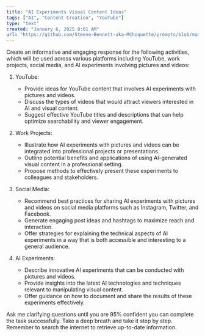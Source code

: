 ```yaml
---
title: "AI Experiments Visual Content Ideas"
tags: ["AI", "Content Creation", "YouTube"]
type: "text"
created: "January 6, 2025 8:01 AM"
url: "https://github.com/Steeve-Bennett-aka-MChoquette/prompts/blob/main/ai_experiments_visual_content_ideas.md"
---
```


Create an informative and engaging response for the following activities, which will be used across various platforms including YouTube, work projects, social media, and AI experiments involving pictures and videos:

1. YouTube:
   - Provide ideas for YouTube content that involves AI experiments with pictures and videos. 
   - Discuss the types of videos that would attract viewers interested in AI and visual content.
   - Suggest effective YouTube titles and descriptions that can help optimize searchability and viewer engagement.

2. Work Projects:
   - Illustrate how AI experiments with pictures and videos can be integrated into professional projects or presentations.
   - Outline potential benefits and applications of using AI-generated visual content in a professional setting.
   - Propose methods to effectively present these experiments to colleagues and stakeholders.

3. Social Media:
   - Recommend best practices for sharing AI experiments with pictures and videos on social media platforms such as Instagram, Twitter, and Facebook.
   - Generate engaging post ideas and hashtags to maximize reach and interaction.
   - Offer strategies for explaining the technical aspects of AI experiments in a way that is both accessible and interesting to a general audience.

4. AI Experiments:
   - Describe innovative AI experiments that can be conducted with pictures and videos.
   - Provide insights into the latest AI technologies and techniques relevant to manipulating visual content.
   - Offer guidance on how to document and share the results of these experiments effectively.

Ask me clarifying questions until you are 95% confident you can complete the task successfully. Take a deep breath and take it step by step. Remember to search the internet to retrieve up-to-date information.